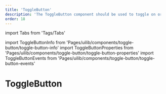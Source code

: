 ```yaml
---
title: 'ToggleButton'
description: 'The ToggleButton component should be used to toggle on or off a limited number of choices.'
order: 18
---
```


import Tabs from 'Tags/Tabs'

import ToggleButtonInfo from 'Pages/uilib/components/toggle-button/toggle-button-info'
import ToggleButtonProperties from 'Pages/uilib/components/toggle-button/toggle-button-properties'
import ToggleButtonEvents from 'Pages/uilib/components/toggle-button/toggle-button-events'

# ToggleButton

<Tabs>
  <Tabs.Content>
    <ToggleButtonInfo />
  </Tabs.Content>
  <Tabs.Content>
    <ToggleButtonProperties />
  </Tabs.Content>
  <Tabs.Content>
    <ToggleButtonEvents />
  </Tabs.Content>
</Tabs>

